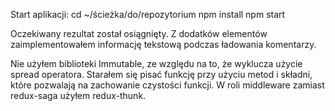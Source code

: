 Start aplikacji:
cd ~/ścieżka/do/repozytorium
npm install
npm start

Oczekiwany rezultat został osiągnięty. 
Z dodatków elementów zaimplementowałem informację tekstową podczas ładowania komentarzy.

Nie użyłem biblioteki Immutable, ze względu na to, że wyklucza użycie spread operatora. Starałem się pisać funkcję przy użyciu metod i składni, które pozwalają na zachowanie czystości funkcji. W roli middleware zamiast redux-saga użyłem redux-thunk.
